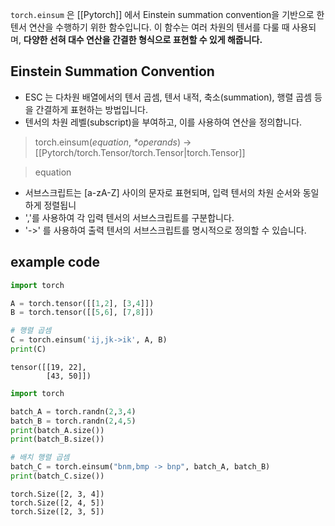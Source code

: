 `torch.einsum` 은 [[Pytorch]] 에서 Einstein summation convention을 기반으로 한 텐서 연산을 수행하기 위한 함수입니다. 이 함수는 여러 차원의 텐서를 다룰 때 사용되며, **다양한 선혀 대수 연산을 간결한 형식으로 표현할 수 있게 해줍니다.**

## Einstein Summation Convention
- ESC 는 다차원 배열에서의 텐서 곱셈, 텐서 내적, 축소(summation), 행렬 곱셈 등을 간결하게 표현하는 방법입니다.
- 텐서의 차원 레벨(subscript)을 부여하고, 이를 사용하여 연산을 정의합니다.

> torch.einsum(_equation_, _*operands_)  -> [[Pytorch/torch.Tensor/torch.Tensor|torch.Tensor]]

> equation
- 서브스크립트는 \[a-zA-Z\] 사이의 문자로 표현되며, 입력 텐서의 차원 순서와 동일하게 정렬됩니
- ','를 사용하여 각 입력 텐서의 서브스크립트를 구분합니다.
- '->' 를 사용하여 출력 텐서의 서브스크립트를 명시적으로 정의할 수 있습니다.

## example code

```python
import torch

A = torch.tensor([[1,2], [3,4]])
B = torch.tensor([[5,6], [7,8]])

# 행렬 곱셈
C = torch.einsum('ij,jk->ik', A, B)
print(C)

```

```
tensor([[19, 22],
        [43, 50]])
```

```python
import torch

batch_A = torch.randn(2,3,4)
batch_B = torch.randn(2,4,5)
print(batch_A.size())
print(batch_B.size())

# 배치 행렬 곱셈
batch_C = torch.einsum("bnm,bmp -> bnp", batch_A, batch_B)
print(batch_C.size())
```

```
torch.Size([2, 3, 4])
torch.Size([2, 4, 5])
torch.Size([2, 3, 5])
```

